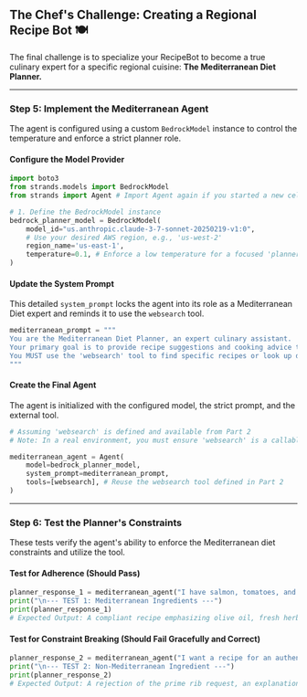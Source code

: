 ## The Chef's Challenge: Creating a Regional Recipe Bot 🍽️

The final challenge is to specialize your RecipeBot to become a true culinary expert for a specific regional cuisine: **The Mediterranean Diet Planner.**

---

### Step 5: Implement the Mediterranean Agent

The agent is configured using a custom `BedrockModel` instance to control the temperature and enforce a strict planner role.

#### Configure the Model Provider

```python
import boto3
from strands.models import BedrockModel
from strands import Agent # Import Agent again if you started a new cell

# 1. Define the BedrockModel instance
bedrock_planner_model = BedrockModel(
    model_id="us.anthropic.claude-3-7-sonnet-20250219-v1:0",
    # Use your desired AWS region, e.g., 'us-west-2'
    region_name='us-east-1',
    temperature=0.1, # Enforce a low temperature for a focused 'planner'
)
```

#### Update the System Prompt

This detailed `system_prompt` locks the agent into its role as a Mediterranean Diet expert and reminds it to use the `websearch` tool.

```python
mediterranean_prompt = """
You are the Mediterranean Diet Planner, an expert culinary assistant.
Your primary goal is to provide recipe suggestions and cooking advice that strictly adhere to the Mediterranean diet principles: high in vegetables, fruits, whole grains, beans, nuts, and olive oil; moderate in poultry and fish; and limited in red meat and sweets.
You MUST use the 'websearch' tool to find specific recipes or look up diet-related information when requested.
"""
```

#### Create the Final Agent

The agent is initialized with the configured model, the strict prompt, and the external tool.

```python
# Assuming 'websearch' is defined and available from Part 2
# Note: In a real environment, you must ensure 'websearch' is a callable function defined prior to this.

mediterranean_agent = Agent(
    model=bedrock_planner_model,
    system_prompt=mediterranean_prompt,
    tools=[websearch], # Reuse the websearch tool defined in Part 2
)
```

---

### Step 6: Test the Planner's Constraints

These tests verify the agent's ability to enforce the Mediterranean diet constraints and utilize the tool.

#### Test for Adherence (Should Pass)

```python
planner_response_1 = mediterranean_agent("I have salmon, tomatoes, and pasta. Suggest a simple recipe.")
print("\n--- TEST 1: Mediterranean Ingredients ---")
print(planner_response_1)
# Expected Output: A compliant recipe emphasizing olive oil, fresh herbs, and possibly whole-wheat pasta, using the websearch tool.
```

#### Test for Constraint Breaking (Should Fail Gracefully and Correct)

```python
planner_response_2 = mediterranean_agent("I want a recipe for an authentic New York prime rib steak.")
print("\n--- TEST 2: Non-Mediterranean Ingredient ---")
print(planner_response_2)
# Expected Output: A rejection of the prime rib request, an explanation of why (too much red meat), and a suggestion for a compliant alternative (e.g., grilled fish or poultry), likely using the websearch tool to find the alternative.
```

